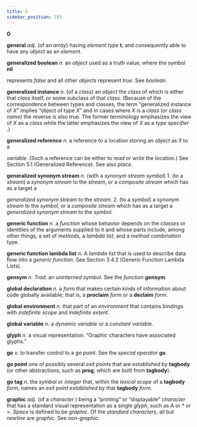 ```yaml
---
title: G
sidebar_position: 103
---
```


**G** 



**general** *adj.* (of an *array*) having *element type* **t**, and consequently able to have any *object* as an *element*. 



**generalized boolean** *n.* an *object* used as a truth value, where the symbol **nil** 



represents *false* and all other *objects* represent *true*. See *boolean*. 



**generalized instance** *n.* (of a *class*) an *object* the *class* of which is either that *class* itself, or some subclass of that *class*. (Because of the correspondence between types and classes, the term “generalized instance of *X*” implies “object of type *X*” and in cases where *X* is a *class* (or *class name*) the reverse is also true. The former terminology emphasizes the view of *X* as a *class* while the latter emphasizes the view of *X* as a *type specifier* .) 



**generalized reference** *n.* a reference to a location storing an *object* as if to a 



*variable*. (Such a reference can be either to *read* or *write* the location.) See Section 5.1 (Generalized Reference). See also *place*. 



**generalized synonym stream** *n.* (with a *synonym stream symbol*) 1. (to a *stream*) a *synonym stream* to the *stream*, or a *composite stream* which has as a target a 



*generalized synonym stream* to the *stream*. 2. (to a *symbol*) a *synonym stream* to the *symbol*, or a *composite stream* which has as a target a *generalized synonym stream* to the *symbol*. 



**generic function** *n.* a *function* whose behavior depends on the *classes* or identities of the arguments supplied to it and whose parts include, among other things, a set of *methods*, a *lambda list*, and a *method combination* type. 



**generic function lambda list** *n.* A *lambda list* that is used to describe data flow into a *generic function*. See Section 3.4.2 (Generic Function Lambda Lists). 



**gensym** *n. Trad.* an *uninterned symbol*. See the *function* **gensym**. 







 



 



**global declaration** *n.* a *form* that makes certain kinds of information about code globally available; that is, a **proclaim** *form* or a **declaim** *form*. 



**global environment** *n.* that part of an *environment* that contains *bindings* with *indefinite scope* and *indefinite extent*. 



**global variable** *n.* a *dynamic variable* or a *constant variable*. 



**glyph** *n.* a visual representation. “Graphic characters have associated glyphs.” 



**go** *v.* to transfer control to a *go point*. See the *special operator* **go**. 



**go point** one of possibly several *exit points* that are *established* by **tagbody** (or other abstractions, such as **prog**, which are built from **tagbody**). 



**go tag** *n.* the *symbol* or *integer* that, within the *lexical scope* of a **tagbody** *form*, names an *exit point established* by that **tagbody** *form*. 



**graphic** *adj.* (of a *character* ) being a “printing” or “displayable” *character* that has a standard visual representation as a single *glyph*, such as A or \* or =. *Space* is defined to be *graphic*. Of the *standard characters*, all but *newline* are *graphic*. See *non-graphic*. 




